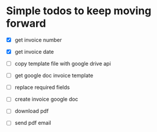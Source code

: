 # Simple todos to keep moving forward

- [x] get invoice number
- [x] get invoice date
- [ ] copy template file with google drive api
- [ ] get google doc invoice template
- [ ] replace required fields 
- [ ] create invoice google doc
- [ ] download pdf
- [ ] send pdf email

